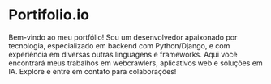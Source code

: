 # Portifolio.io
Bem-vindo ao meu portfólio! Sou um desenvolvedor apaixonado por tecnologia, especializado em backend com Python/Django, e com experiência em diversas outras linguagens e frameworks. Aqui você encontrará meus trabalhos em webcrawlers, aplicativos web e soluções em IA. Explore e entre em contato para colaborações!
